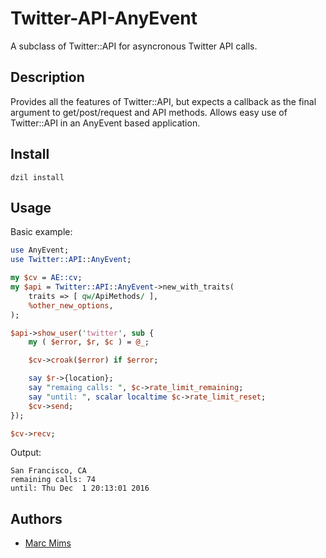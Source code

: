 Twitter-API-AnyEvent
================================
A subclass of Twitter::API for asyncronous Twitter API calls.

Description
----------

Provides all the features of Twitter::API, but expects a callback as the final argument to get/post/request and API methods. Allows easy use of Twitter::API in an AnyEvent based application.

Install
-------
```
dzil install
```

Usage
-----

Basic example:

```perl
use AnyEvent;
use Twitter::API::AnyEvent;

my $cv = AE::cv;
my $api = Twitter::API::AnyEvent->new_with_traits(
    traits => [ qw/ApiMethods/ ],
    %other_new_options,
);

$api->show_user('twitter', sub {
    my ( $error, $r, $c ) = @_;

    $cv->croak($error) if $error;

    say $r->{location};
    say "remaing calls: ", $c->rate_limit_remaining;
    say "until: ", scalar localtime $c->rate_limit_reset;
    $cv->send;
});

$cv->recv;

```

Output:
```
San Francisco, CA
remaining calls: 74
until: Thu Dec  1 20:13:01 2016
```

Authors
-------
* [Marc Mims](https://github.com/semifor)
